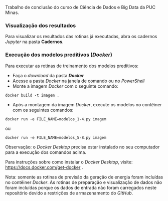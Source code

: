 Trabalho de conclusão do curso de Ciência de Dados e Big Data da PUC Minas.

### Visualização dos resultados

Para visualizar os resultados das rotinas já executadas, abra os cadernos _Jupyter_ na pasta **Cadernos**.

### Execução dos modelos preditivos (_Docker_)

Para executar as rotinas de treinamento dos modelos preditivos:
- Faça o _download_ da pasta **_Docker_**
- Acesse a pasta _Docker_ na janela de comando ou no _PowerShell_
- Monte a imagem _Docker_ com o seguinte comando:
```
docker build -t imagem .
```
- Após a montagem da imagem _Docker_, execute os modelos no contêiner com os seguintes comandos:
```
docker run -e FILE_NAME=modelos_1-4.py imagem
```
ou
```
docker run -e FILE_NAME=modelos_5-8.py imagem
```
Observação: o _Docker Desktop_ precisa estar instalado no seu computador para a execução dos comandos acima.

Para instruções sobre como instalar o _Docker Desktop_, visite: https://docs.docker.com/get-docker .

Nota: somente as rotinas de previsão da geração de energia foram incluídas no contêiner _Docker_.
As rotinas de preparação e visualização de dados não foram incluídas porque os dados de entrada não foram carregados neste repositório devido a restrições de armazenamento do _GitHub_.
